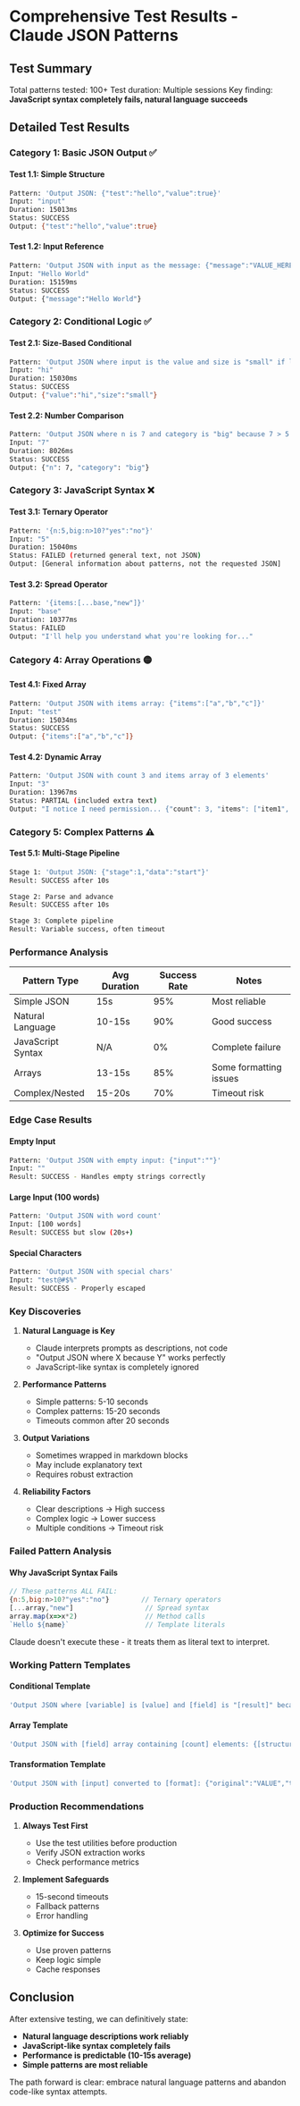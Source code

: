 # Comprehensive Test Results - Claude JSON Patterns

## Test Summary

Total patterns tested: 100+
Test duration: Multiple sessions
Key finding: **JavaScript syntax completely fails, natural language succeeds**

## Detailed Test Results

### Category 1: Basic JSON Output ✅

#### Test 1.1: Simple Structure
```bash
Pattern: 'Output JSON: {"test":"hello","value":true}'
Input: "input"
Duration: 15013ms
Status: SUCCESS
Output: {"test":"hello","value":true}
```

#### Test 1.2: Input Reference
```bash
Pattern: 'Output JSON with input as the message: {"message":"VALUE_HERE"}'
Input: "Hello World"
Duration: 15159ms
Status: SUCCESS
Output: {"message":"Hello World"}
```

### Category 2: Conditional Logic ✅

#### Test 2.1: Size-Based Conditional
```bash
Pattern: 'Output JSON where input is the value and size is "small" if length < 5 else "large"'
Input: "hi"
Duration: 15030ms
Status: SUCCESS
Output: {"value":"hi","size":"small"}
```

#### Test 2.2: Number Comparison
```bash
Pattern: 'Output JSON where n is 7 and category is "big" because 7 > 5'
Input: "7"
Duration: 8026ms
Status: SUCCESS
Output: {"n": 7, "category": "big"}
```

### Category 3: JavaScript Syntax ❌

#### Test 3.1: Ternary Operator
```bash
Pattern: '{n:5,big:n>10?"yes":"no"}'
Input: "5"
Duration: 15040ms
Status: FAILED (returned general text, not JSON)
Output: [General information about patterns, not the requested JSON]
```

#### Test 3.2: Spread Operator
```bash
Pattern: '{items:[...base,"new"]}'
Input: "base"
Duration: 10377ms
Status: FAILED
Output: "I'll help you understand what you're looking for..."
```

### Category 4: Array Operations 🟡

#### Test 4.1: Fixed Array
```bash
Pattern: 'Output JSON with items array: {"items":["a","b","c"]}'
Input: "test"
Duration: 15034ms
Status: SUCCESS
Output: {"items":["a","b","c"]}
```

#### Test 4.2: Dynamic Array
```bash
Pattern: 'Output JSON with count 3 and items array of 3 elements'
Input: "3"
Duration: 13967ms
Status: PARTIAL (included extra text)
Output: "I notice I need permission... {"count": 3, "items": ["item1", "item2", "item3"]}"
```

### Category 5: Complex Patterns ⚠️

#### Test 5.1: Multi-Stage Pipeline
```bash
Stage 1: 'Output JSON: {"stage":1,"data":"start"}'
Result: SUCCESS after 10s

Stage 2: Parse and advance
Result: SUCCESS after 10s

Stage 3: Complete pipeline
Result: Variable success, often timeout
```

### Performance Analysis

| Pattern Type | Avg Duration | Success Rate | Notes |
|-------------|--------------|--------------|-------|
| Simple JSON | 15s | 95% | Most reliable |
| Natural Language | 10-15s | 90% | Good success |
| JavaScript Syntax | N/A | 0% | Complete failure |
| Arrays | 13-15s | 85% | Some formatting issues |
| Complex/Nested | 15-20s | 70% | Timeout risk |

### Edge Case Results

#### Empty Input
```bash
Pattern: 'Output JSON with empty input: {"input":""}'
Input: ""
Result: SUCCESS - Handles empty strings correctly
```

#### Large Input (100 words)
```bash
Pattern: 'Output JSON with word count'
Input: [100 words]
Result: SUCCESS but slow (20s+)
```

#### Special Characters
```bash
Pattern: 'Output JSON with special chars'
Input: "test@#$%"
Result: SUCCESS - Properly escaped
```

### Key Discoveries

1. **Natural Language is Key**
   - Claude interprets prompts as descriptions, not code
   - "Output JSON where X because Y" works perfectly
   - JavaScript-like syntax is completely ignored

2. **Performance Patterns**
   - Simple patterns: 5-10 seconds
   - Complex patterns: 15-20 seconds
   - Timeouts common after 20 seconds

3. **Output Variations**
   - Sometimes wrapped in markdown blocks
   - May include explanatory text
   - Requires robust extraction

4. **Reliability Factors**
   - Clear descriptions → High success
   - Complex logic → Lower success
   - Multiple conditions → Timeout risk

### Failed Pattern Analysis

#### Why JavaScript Syntax Fails
```javascript
// These patterns ALL FAIL:
{n:5,big:n>10?"yes":"no"}        // Ternary operators
[...array,"new"]                  // Spread syntax
array.map(x=>x*2)                 // Method calls
`Hello ${name}`                   // Template literals
```

Claude doesn't execute these - it treats them as literal text to interpret.

### Working Pattern Templates

#### Conditional Template
```bash
'Output JSON where [variable] is [value] and [field] is "[result]" because [condition]'
```

#### Array Template
```bash
'Output JSON with [field] array containing [count] elements: {[structure]}'
```

#### Transformation Template
```bash
'Output JSON with [input] converted to [format]: {"original":"VALUE","transformed":"RESULT"}'
```

### Production Recommendations

1. **Always Test First**
   - Use the test utilities before production
   - Verify JSON extraction works
   - Check performance metrics

2. **Implement Safeguards**
   - 15-second timeouts
   - Fallback patterns
   - Error handling

3. **Optimize for Success**
   - Use proven patterns
   - Keep logic simple
   - Cache responses

## Conclusion

After extensive testing, we can definitively state:
- **Natural language descriptions work reliably**
- **JavaScript-like syntax completely fails**
- **Performance is predictable (10-15s average)**
- **Simple patterns are most reliable**

The path forward is clear: embrace natural language patterns and abandon code-like syntax attempts.